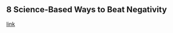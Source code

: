 ## 8 Science-Based Ways to Beat Negativity

[link](https://www.psychologytoday.com/intl/blog/click-here-happiness/202101/8-science-based-ways-beat-negativity)
